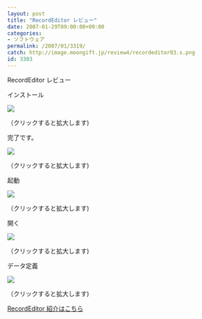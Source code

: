 ```yaml
---
layout: post
title: "RecordEditor レビュー"
date: 2007-01-29T09:00:00+09:00
categories:
- ソフトウェア
permalink: /2007/01/3319/
catch: http://image.moongift.jp/review4/recordeditor03.s.png
id: 3303
---
```

RecordEditor レビュー  
<!--more-->

インストール

  

[![](http://image.moongift.jp/review4/recordeditor01.s.png)](http://image.moongift.jp/review4/recordeditor01.png)  
  
（クリックすると拡大します)

  

完了です。

  

[![](http://image.moongift.jp/review4/recordeditor02.s.png)](http://image.moongift.jp/review4/recordeditor02.png)  
  
（クリックすると拡大します)

  

起動

  

[![](http://image.moongift.jp/review4/recordeditor03.s.png)](http://image.moongift.jp/review4/recordeditor03.png)  
  
（クリックすると拡大します)

  

開く

  

[![](http://image.moongift.jp/review4/recordeditor04.s.png)](http://image.moongift.jp/review4/recordeditor04.png)  
  
（クリックすると拡大します)

  

データ定義

  

[![](http://image.moongift.jp/review4/recordeditor05.s.png)](http://image.moongift.jp/review4/recordeditor05.png)  
  
（クリックすると拡大します)

  

[RecordEditor 紹介はこちら](http://oss.moongift.jp/intro/i-3316.html)

